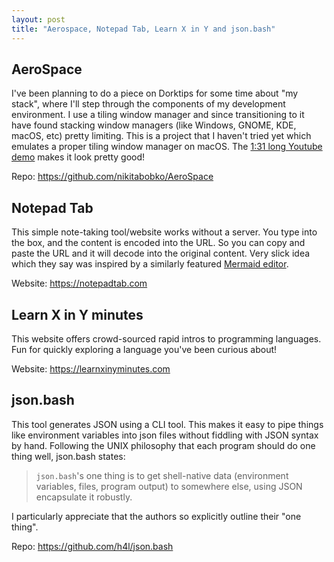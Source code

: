 ```yaml
---
layout: post
title: "Aerospace, Notepad Tab, Learn X in Y and json.bash"
---
```


## AeroSpace 

I've been planning to do a piece on Dorktips for some time about "my stack", where I'll step through the components of my development environment. I use a tiling window manager and since transitioning to it have found stacking window managers (like Windows, GNOME, KDE, macOS, etc) pretty limiting. This is a project that I haven't tried yet which emulates a proper tiling window manager on macOS. The [1:31 long Youtube demo](https://www.youtube.com/watch?v=UOl7ErqWbrk) makes it look pretty good!

Repo: <https://github.com/nikitabobko/AeroSpace>

## Notepad Tab

This simple note-taking tool/website works without a server. You type into the box, and the content is encoded into the URL. So you can copy and paste the URL and it will decode into the original content. Very slick idea which they say was inspired by a similarly featured [Mermaid editor](https://mermaid.live).

Website: <https://notepadtab.com>

## Learn X in Y minutes

This website offers crowd-sourced rapid intros to programming languages. Fun for quickly exploring a language you've been curious about!

Website: <https://learnxinyminutes.com>

## json.bash

This tool generates JSON using a CLI tool. This makes it easy to pipe things like environment variables into json files without fiddling with JSON syntax by hand. Following the UNIX philosophy that each program should do one thing well, json.bash states:

> `json.bash`'s one thing is to get shell-native data (environment variables, files, program output) to somewhere else, using JSON encapsulate it robustly.

I particularly appreciate that the authors so explicitly outline their "one thing".

Repo: <https://github.com/h4l/json.bash>
